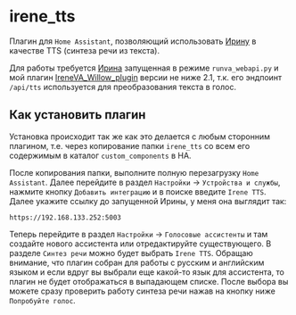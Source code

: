 # irene_tts
Плагин для `Home Assistant`, позволяющий использовать [Ирину](https://github.com/janvarev/Irene-Voice-Assistant) в качестве TTS (синтеза речи из текста). 

Для работы требуется [Ирина](https://github.com/janvarev/Irene-Voice-Assistant) запущенная в режиме `runva_webapi.py` и мой плагин [IreneVA_Willow_plugin](https://github.com/6PATyCb/IreneVA_Willow_plugin) версии не ниже 2.1, т.к. его эндпоинт `/api/tts` используется для преобразования текста в голос.

## Как установить плагин

Установка происходит так же как это делается с любым сторонним плагином, т.е. через копирование папки `irene_tts` со всем его содержимым в каталог `custom_components` в HA. 

После копирования папки, выполните полную перезагрузку `Home Assistant`. Далее перейдите в раздел `Настройки` -> `Устройства и службы`, нажмите кнопку `Добавить интеграцию` и в поиске введите `Irene TTS`. Далее укажите ссылку до запущенной Ирины, у меня она выглядит так:
```
https://192.168.133.252:5003
```
Теперь перейдите в раздел `Настройки` -> `Голосовые ассистенты` и там создайте нового ассистента или отредактируйте существующего. В разделе `Синтез речи` можно будет выбрать `Irene TTS`. Обращаю внимание, что плагин собран для работы с русским и английским языком и если вдруг вы выбрали еще какой-то язык для ассистента, то плагин не будет отображаться в выпадающем списке. После выбора вы можете сразу проверить работу синтеза речи нажав на кнопку ниже `Попробуйте голос`.




